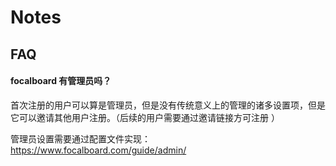 # Notes

## FAQ

#### focalboard 有管理员吗？

首次注册的用户可以算是管理员，但是没有传统意义上的管理的诸多设置项，但是它可以邀请其他用户注册。（后续的用户需要通过邀请链接方可注册 ）

管理员设置需要通过配置文件实现： https://www.focalboard.com/guide/admin/  